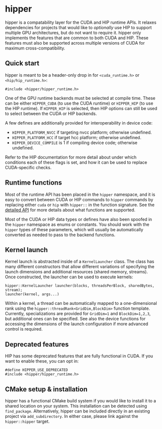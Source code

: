 # hipper

hipper is a compatability layer for the CUDA and HIP runtime APIs. It relaxes
dependencies for projects that would like to *optionally* use HIP to support
multiple GPU architectures, but do not want to require it. hipper only implements
the features that are common to both CUDA and HIP. These features must also be
supported across multiple versions of CUDA for maximum cross-compatibility.

## Quick start

hipper is meant to be a header-only drop in for `<cuda_runtime.h>`
or `<hip/hip_runtime.h>`:

```
#include <hipper/hipper_runtime.h>
```

One of the GPU runtime backends must be selected at compile time. These
can be either `HIPPER_CUDA` (to use the CUDA runtime) or `HIPPER_HIP`
(to use the HIP runtime). If `HIPPER_HIP` is selected, then HIP options
can still be used to select between the CUDA or HIP backends.

A few defines are additionally provided for interoperability in device code:

* `HIPPER_PLATFORM_NVCC` if targeting nvcc platform; otherwise undefined.
* `HIPPER_PLATFORM_HCC` if target hcc platform; otherwise undefined.
* `HIPPER_DEVICE_COMPILE` is 1 if compiling device code; otherwise undefined.

Refer to the HIP documentation for more detail about under which conditions
each of these flags is set, and how it can be used to replace CUDA-specific checks.

## Runtime functions

Most of the runtime API has been placed in the `hipper` namespace, and it is easy to
convert between CUDA or HIP commands to `hipper` commands by replacing either
`cuda` or `hip` with `hipper::` in the function signature. See the [detailed API](doc/runtime.md)
for more details about what functions are supported.

Most of the CUDA or HIP data types or defines have also been spoofed in the `hipper`
namespace as enums or constants. You should work with the `hipper` types of these
parameters, which will usually be automatically converted as needed to pass to the
backend functions.

## Kernel launch

Kernel launch is abstracted inside of a `KernelLauncher` class. The class has many different
constructors that allow different variations of specifying the launch dimensions and additional
resources (shared memory, streams). Once constructed, the launcher can be used to execute kernels:

```
hipper::KernelLauncher launcher(blocks, threadsPerBlock, sharedBytes, stream);
launcher(kernel, args...)
```

Within a kernel, a thread can be automatically mapped to a one-dimensional rank using the
`hipper::threadRank<GridDim,BlockDim>` function template. Currently, specializations are
provided for `GridDim=1` and `BlockDim=1,2,3`, but additional ones can be specified. See also
the device functions for accessing the dimensions of the launch configuration if more advanced
control is required.

## Deprecated features

HIP has some deprecated features that are fully functional in CUDA. If you want to enable
these, you can opt in:

```
#define HIPPER_USE_DEPRECATED
#include <hipper/hipper_runtime.h>
```

## CMake setup & installation

hipper has a functional CMake build system if you would like to install it to a shared location
on your system. This installation can be detected using `find_package`. Alternatively, hipper
can be included directly in an existing project via `add_subdirectory`. In either case, please
link against the `hipper::hipper` target.
